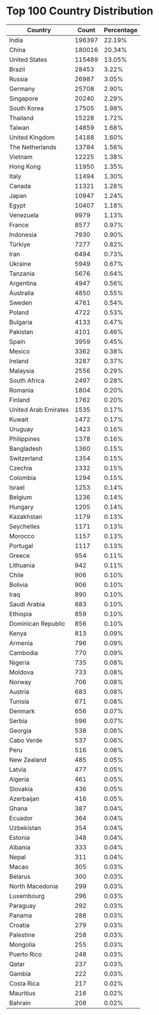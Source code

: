 # Top 100 Country Distribution
| Country | Count | Percentage |
|----|----|----|
| India | 196397 | 22.19% |
| China | 180016 | 20.34% |
| United States | 115489 | 13.05% |
| Brazil | 28453 | 3.22% |
| Russia | 26987 | 3.05% |
| Germany | 25708 | 2.90% |
| Singapore | 20240 | 2.29% |
| South Korea | 17505 | 1.98% |
| Thailand | 15228 | 1.72% |
| Taiwan | 14859 | 1.68% |
| United Kingdom | 14188 | 1.60% |
| The Netherlands | 13784 | 1.56% |
| Vietnam | 12225 | 1.38% |
| Hong Kong | 11950 | 1.35% |
| Italy | 11494 | 1.30% |
| Canada | 11321 | 1.28% |
| Japan | 10947 | 1.24% |
| Egypt | 10407 | 1.18% |
| Venezuela | 9979 | 1.13% |
| France | 8577 | 0.97% |
| Indonesia | 7930 | 0.90% |
| Türkiye | 7277 | 0.82% |
| Iran | 6494 | 0.73% |
| Ukraine | 5949 | 0.67% |
| Tanzania | 5676 | 0.64% |
| Argentina | 4947 | 0.56% |
| Australia | 4850 | 0.55% |
| Sweden | 4761 | 0.54% |
| Poland | 4722 | 0.53% |
| Bulgaria | 4133 | 0.47% |
| Pakistan | 4101 | 0.46% |
| Spain | 3959 | 0.45% |
| Mexico | 3362 | 0.38% |
| Ireland | 3287 | 0.37% |
| Malaysia | 2556 | 0.29% |
| South Africa | 2497 | 0.28% |
| Romania | 1804 | 0.20% |
| Finland | 1762 | 0.20% |
| United Arab Emirates | 1535 | 0.17% |
| Kuwait | 1472 | 0.17% |
| Uruguay | 1423 | 0.16% |
| Philippines | 1378 | 0.16% |
| Bangladesh | 1360 | 0.15% |
| Switzerland | 1354 | 0.15% |
| Czechia | 1332 | 0.15% |
| Colombia | 1294 | 0.15% |
| Israel | 1253 | 0.14% |
| Belgium | 1236 | 0.14% |
| Hungary | 1205 | 0.14% |
| Kazakhstan | 1179 | 0.13% |
| Seychelles | 1171 | 0.13% |
| Morocco | 1157 | 0.13% |
| Portugal | 1117 | 0.13% |
| Greece | 954 | 0.11% |
| Lithuania | 942 | 0.11% |
| Chile | 906 | 0.10% |
| Bolivia | 906 | 0.10% |
| Iraq | 890 | 0.10% |
| Saudi Arabia | 883 | 0.10% |
| Ethiopia | 859 | 0.10% |
| Dominican Republic | 856 | 0.10% |
| Kenya | 813 | 0.09% |
| Armenia | 796 | 0.09% |
| Cambodia | 770 | 0.09% |
| Nigeria | 735 | 0.08% |
| Moldova | 733 | 0.08% |
| Norway | 706 | 0.08% |
| Austria | 683 | 0.08% |
| Tunisia | 671 | 0.08% |
| Denmark | 656 | 0.07% |
| Serbia | 596 | 0.07% |
| Georgia | 538 | 0.06% |
| Cabo Verde | 537 | 0.06% |
| Peru | 516 | 0.06% |
| New Zealand | 485 | 0.05% |
| Latvia | 477 | 0.05% |
| Algeria | 461 | 0.05% |
| Slovakia | 436 | 0.05% |
| Azerbaijan | 416 | 0.05% |
| Ghana | 387 | 0.04% |
| Ecuador | 364 | 0.04% |
| Uzbekistan | 354 | 0.04% |
| Estonia | 348 | 0.04% |
| Albania | 333 | 0.04% |
| Nepal | 311 | 0.04% |
| Macao | 305 | 0.03% |
| Belarus | 300 | 0.03% |
| North Macedonia | 299 | 0.03% |
| Luxembourg | 296 | 0.03% |
| Paraguay | 292 | 0.03% |
| Panama | 288 | 0.03% |
| Croatia | 279 | 0.03% |
| Palestine | 258 | 0.03% |
| Mongolia | 255 | 0.03% |
| Puerto Rico | 248 | 0.03% |
| Qatar | 237 | 0.03% |
| Gambia | 222 | 0.03% |
| Costa Rica | 217 | 0.02% |
| Mauritius | 216 | 0.02% |
| Bahrain | 208 | 0.02% |
